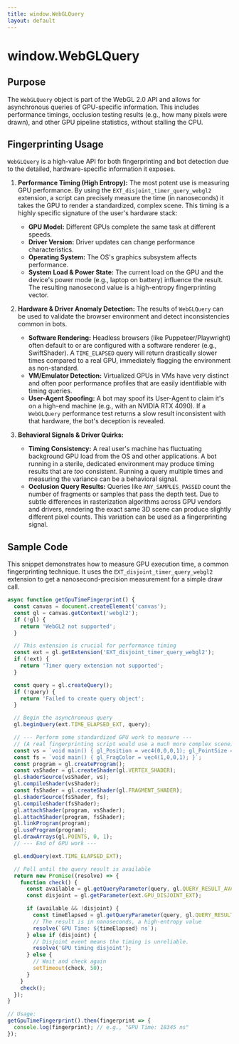 ```yaml
---
title: window.WebGLQuery
layout: default
---
```

# window.WebGLQuery
## Purpose
The `WebGLQuery` object is part of the WebGL 2.0 API and allows for asynchronous queries of GPU-specific information. This includes performance timings, occlusion testing results (e.g., how many pixels were drawn), and other GPU pipeline statistics, without stalling the CPU.

## Fingerprinting Usage
`WebGLQuery` is a high-value API for both fingerprinting and bot detection due to the detailed, hardware-specific information it exposes.

1.  **Performance Timing (High Entropy):** The most potent use is measuring GPU performance. By using the `EXT_disjoint_timer_query_webgl2` extension, a script can precisely measure the time (in nanoseconds) it takes the GPU to render a standardized, complex scene. This timing is a highly specific signature of the user's hardware stack:
    *   **GPU Model:** Different GPUs complete the same task at different speeds.
    *   **Driver Version:** Driver updates can change performance characteristics.
    *   **Operating System:** The OS's graphics subsystem affects performance.
    *   **System Load & Power State:** The current load on the GPU and the device's power mode (e.g., laptop on battery) influence the result.
    The resulting nanosecond value is a high-entropy fingerprinting vector.

2.  **Hardware & Driver Anomaly Detection:** The results of `WebGLQuery` can be used to validate the browser environment and detect inconsistencies common in bots.
    *   **Software Rendering:** Headless browsers (like Puppeteer/Playwright) often default to or are configured with a software renderer (e.g., SwiftShader). A `TIME_ELAPSED` query will return drastically slower times compared to a real GPU, immediately flagging the environment as non-standard.
    *   **VM/Emulator Detection:** Virtualized GPUs in VMs have very distinct and often poor performance profiles that are easily identifiable with timing queries.
    *   **User-Agent Spoofing:** A bot may spoof its User-Agent to claim it's on a high-end machine (e.g., with an NVIDIA RTX 4090). If a `WebGLQuery` performance test returns a slow result inconsistent with that hardware, the bot's deception is revealed.

3.  **Behavioral Signals & Driver Quirks:**
    *   **Timing Consistency:** A real user's machine has fluctuating background GPU load from the OS and other applications. A bot running in a sterile, dedicated environment may produce timing results that are *too* consistent. Running a query multiple times and measuring the variance can be a behavioral signal.
    *   **Occlusion Query Results:** Queries like `ANY_SAMPLES_PASSED` count the number of fragments or samples that pass the depth test. Due to subtle differences in rasterization algorithms across GPU vendors and drivers, rendering the exact same 3D scene can produce slightly different pixel counts. This variation can be used as a fingerprinting signal.

## Sample Code
This snippet demonstrates how to measure GPU execution time, a common fingerprinting technique. It uses the `EXT_disjoint_timer_query_webgl2` extension to get a nanosecond-precision measurement for a simple draw call.

```javascript
async function getGpuTimeFingerprint() {
  const canvas = document.createElement('canvas');
  const gl = canvas.getContext('webgl2');
  if (!gl) {
    return 'WebGL2 not supported';
  }

  // This extension is crucial for performance timing
  const ext = gl.getExtension('EXT_disjoint_timer_query_webgl2');
  if (!ext) {
    return 'Timer query extension not supported';
  }

  const query = gl.createQuery();
  if (!query) {
    return 'Failed to create query object';
  }

  // Begin the asynchronous query
  gl.beginQuery(ext.TIME_ELAPSED_EXT, query);

  // --- Perform some standardized GPU work to measure ---
  // (A real fingerprinting script would use a much more complex scene)
  const vs = `void main() { gl_Position = vec4(0,0,0,1); gl_PointSize = 1.0; }`;
  const fs = `void main() { gl_FragColor = vec4(1,0,0,1); }`;
  const program = gl.createProgram();
  const vsShader = gl.createShader(gl.VERTEX_SHADER);
  gl.shaderSource(vsShader, vs);
  gl.compileShader(vsShader);
  const fsShader = gl.createShader(gl.FRAGMENT_SHADER);
  gl.shaderSource(fsShader, fs);
  gl.compileShader(fsShader);
  gl.attachShader(program, vsShader);
  gl.attachShader(program, fsShader);
  gl.linkProgram(program);
  gl.useProgram(program);
  gl.drawArrays(gl.POINTS, 0, 1);
  // --- End of GPU work ---

  gl.endQuery(ext.TIME_ELAPSED_EXT);

  // Poll until the query result is available
  return new Promise((resolve) => {
    function check() {
      const available = gl.getQueryParameter(query, gl.QUERY_RESULT_AVAILABLE);
      const disjoint = gl.getParameter(ext.GPU_DISJOINT_EXT);

      if (available && !disjoint) {
        const timeElapsed = gl.getQueryParameter(query, gl.QUERY_RESULT);
        // The result is in nanoseconds, a high-entropy value
        resolve(`GPU Time: ${timeElapsed} ns`);
      } else if (disjoint) {
        // Disjoint event means the timing is unreliable.
        resolve('GPU timing disjoint');
      } else {
        // Wait and check again
        setTimeout(check, 50);
      }
    }
    check();
  });
}

// Usage:
getGpuTimeFingerprint().then(fingerprint => {
  console.log(fingerprint); // e.g., "GPU Time: 18345 ns"
});
```